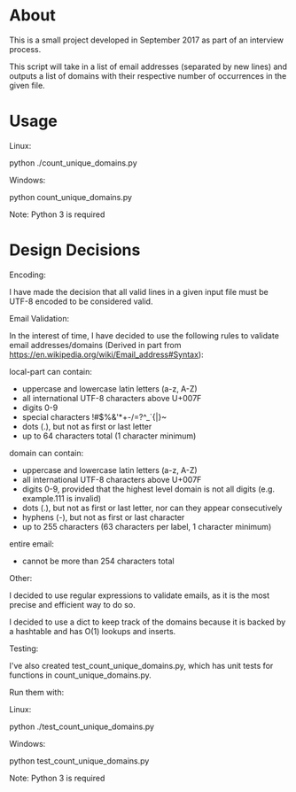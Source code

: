 # About

This is a small project developed in September 2017 as part of an interview process.

This script will take in a list of email addresses (separated by new lines) and outputs a list of domains with their respective number of occurrences in the given file.


# Usage

Linux:

python ./count_unique_domains.py <filename>

Windows:

python count_unique_domains.py <filename>

Note: Python 3 is required


# Design Decisions

Encoding:

I have made the decision that all valid lines in a given input file must be UTF-8 encoded to be considered valid. 


Email Validation:

In the interest of time, I have decided to use the following rules to validate email addresses/domains (Derived in part from https://en.wikipedia.org/wiki/Email_address#Syntax):

local-part can contain:
- uppercase and lowercase latin letters (a-z, A-Z)
- all international UTF-8 characters above U+007F
- digits 0-9
- special characters !#$%&'*+-/=?^_\`{|}~
- dots (.), but not as first or last letter
- up to 64 characters total (1 character minimum)

domain can contain:
- uppercase and lowercase latin letters (a-z, A-Z)
- all international UTF-8 characters above U+007F
- digits 0-9, provided that the highest level domain is not all digits (e.g. example.111 is invalid)
- dots (.), but not as first or last letter, nor can they appear consecutively
- hyphens (-), but not as first or last character
- up to 255 characters (63 characters per label, 1 character minimum)

entire email:
- cannot be more than 254 characters total


Other:

I decided to use regular expressions to validate emails, as it is the most precise and efficient way to do so. 

I decided to use a dict to keep track of the domains because it is backed by a hashtable and has O(1) lookups and inserts.


Testing:

I've also created test_count_unique_domains.py, which has unit tests for functions in count_unique_domains.py.

Run them with:

Linux:

python ./test_count_unique_domains.py

Windows:

python test_count_unique_domains.py

Note: Python 3 is required
